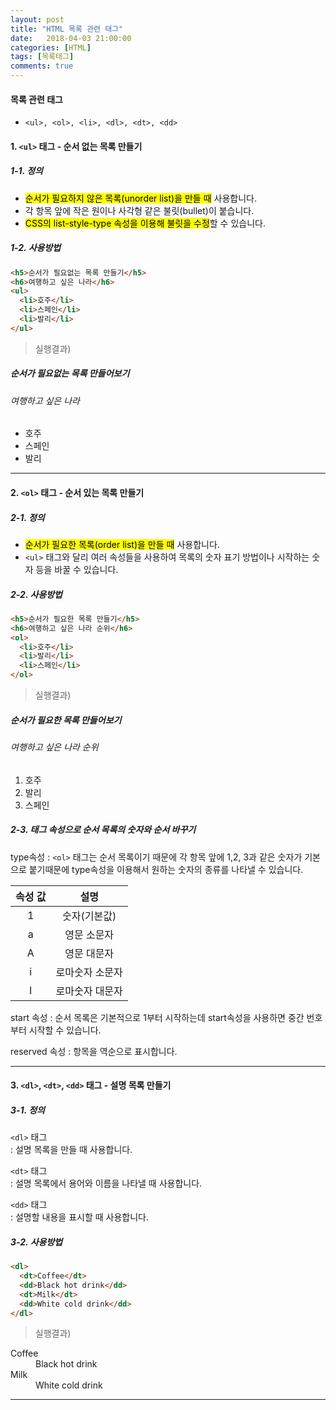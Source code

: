 ```yaml
---
layout: post
title: "HTML 목록 관련 태그"
date:   2018-04-03 21:00:00
categories: [HTML]
tags: [목록태그]
comments: true
---
```



#### 목록 관련 태그  
* `<ul>, <ol>, <li>, <dl>, <dt>, <dd>`  
<!--more-->

#### 1. `<ul>` 태그 - 순서 없는 목록 만들기  
##### 1-1. 정의  
- <mark>순서가 필요하지 않은 목록(unorder list)을 만들 때</mark> 사용합니다.  
- 각 항목 앞에 작은 원이나 사각형 같은 불릿(bullet)이 붙습니다.  
- <mark>CSS의 list-style-type 속성을 이용해 불릿을 수정</mark>할 수 있습니다.  

##### 1-2. 사용방법  
```html
<h5>순서가 필요없는 목록 만들기</h5>
<h6>여행하고 싶은 나라</h6>
<ul>
  <li>호주</li>
  <li>스페인</li>
  <li>발리</li>
</ul>
```  
> 실행결과)  
<h5>순서가 필요없는 목록 만들어보기</h5>
<h6>여행하고 싶은 나라</h6>
<ul>
  <li>호주</li>
  <li>스페인</li>
  <li>발리</li>
</ul>

---

#### 2. `<ol>` 태그 - 순서 있는 목록 만들기  
##### 2-1. 정의  
- <mark>순서가 필요한 목록(order list)을 만들 때</mark> 사용합니다.  
- `<ul>` 태그와 달리 여러 속성들을 사용하여 목록의 숫자 표기 방법이나 시작하는 숫자 등을 바꿀 수 있습니다.  

##### 2-2. 사용방법  
```html
<h5>순서가 필요한 목록 만들기</h5>
<h6>여행하고 싶은 나라 순위</h6>
<ol>
  <li>호주</li>
  <li>발리</li>
  <li>스페인</li>
</ol>
```  
> 실행결과)
<h5>순서가 필요한 목록 만들어보기</h5>
<h6>여행하고 싶은 나라 순위</h6>
<ol>
  <li>호주</li>
  <li>발리</li>
  <li>스페인</li>
</ol>

##### 2-3. 태그 속성으로 순서 목록의 숫자와 순서 바꾸기  

type속성
: `<ol>` 태그는 순서 목록이기 때문에 각 항목 앞에 1,2, 3과 같은 숫자가 기본으로 붙기때문에 type속성을 이용해서 원하는 숫자의 종류를 나타낼 수 있습니다.  

| 속성 값 | 설명 |
|:-------:|:----:|
| 1 | 숫자(기본값) |
| a | 영문 소문자 |
| A | 영문 대문자 |
| i | 로마숫자 소문자 |
| I | 로마숫자 대문자 |

start 속성
: 순서 목록은 기본적으로 1부터 시작하는데 start속성을 사용하면 중간 번호 부터  시작할 수 있습니다.  

reserved 속성
: 항목을 역순으로 표시합니다.

---

#### 3. `<dl>`, `<dt>`, `<dd>` 태그 - 설명 목록 만들기  
##### 3-1. 정의  
`<dl>` 태그  
: 설명 목록을 만들 때 사용합니다.  

`<dt>` 태그  
: 설명 목록에서 용어와 이름을 나타낼 때 사용합니다.  

`<dd>` 태그  
: 설명할 내용을 표시할 때 사용합니다.  

##### 3-2. 사용방법  
```html
<dl>
  <dt>Coffee</dt>
  <dd>Black hot drink</dd>
  <dt>Milk</dt>
  <dd>White cold drink</dd>
</dl>
```
> 실행결과)
<dl>
  <dt>Coffee</dt>
  <dd>Black hot drink</dd>
  <dt>Milk</dt>
  <dd>White cold drink</dd>
</dl>

---
